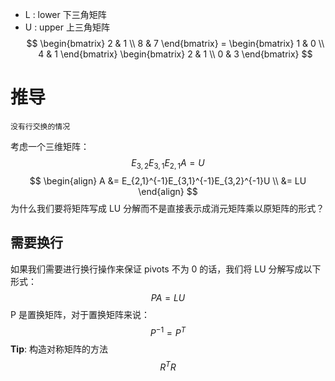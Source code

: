 - L : lower 下三角矩阵
- U : upper 上三角矩阵
$$
\begin{bmatrix}
2 & 1 \\
8 & 7
\end{bmatrix}
 = 
 \begin{bmatrix}
1 & 0 \\
4 & 1
\end{bmatrix}
\begin{bmatrix}
2 & 1 \\
0 & 3
\end{bmatrix}
$$
# 推导
	没有行交换的情况
考虑一个三维矩阵：
$$
E_{3,2}E_{3,1}E_{2,1}A = U
$$
$$
\begin{align}
A &= E_{2,1}^{-1}E_{3,1}^{-1}E_{3,2}^{-1}U \\
&= LU
\end{align}
$$
为什么我们要将矩阵写成 LU 分解而不是直接表示成消元矩阵乘以原矩阵的形式？
## 需要换行
如果我们需要进行换行操作来保证 pivots 不为 0 的话，我们将 LU 分解写成以下形式：
$$
PA = LU
$$
P 是置换矩阵，对于置换矩阵来说：
$$
P^{-1} = P^{T}
$$
**Tip**: 构造对称矩阵的方法
$$
R^{T}R
$$

